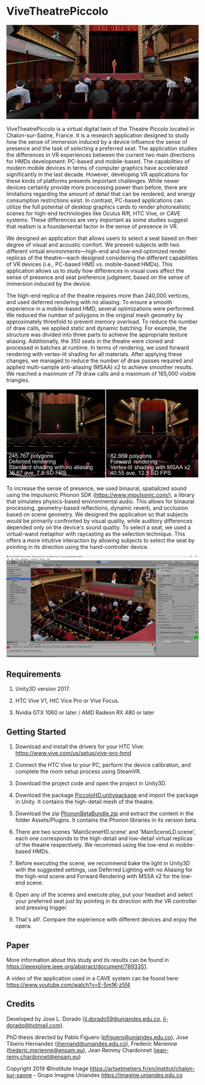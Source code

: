 # ViveTheatrePiccolo  

![Promo](imgs/1.jpg)

ViveTheatrePiccolo is a virtual digital twin of the Theatre Piccolo located in Chalon-sur-Saône, France. It is a research application designed to study how the sense of immersion induced by a device influence the sense of presence and the task of selecting a preferred seat. The application studies the differences in VR experiences between the current two main directions for HMDs development: PC-based and mobile-based. The capabilities of modern mobile devices in terms of computer graphics have accelerated significantly in the last decade. However, developing VR applications for these kinds of platforms presents important challenges. While newer devices certainly provide more processing power than before, there are limitations regarding the amount of detail that can be rendered, and energy consumption restrictions exist. In contrast, PC-based applications can utilize the full potential of desktop graphics cards to render photorealistic scenes for high-end technologies like Oculus Rift, HTC Vive, or CAVE systems. These differences are very important as some studies suggest that realism is a foundamental factor in the sense of presence in VR.

We designed an application that allows users to select a seat based on their degree of visual and acoustic comfort. We present subjects with two different virtual environments—high-end and low-end optimized render replicas of the theatre—each designed considering the different capabilities of VR devices (i.e., PC-based HMD vs. mobile-based HMDs). This application allows us to study how differences in visual cues affect the sense of presence and seat preference judgment, based on the sense of immersion induced by the device.

The high-end replica of the theatre requires more than 240,000 vertices, and used deferred rendering with no aliasing. To ensure a smooth experience in a mobile-based HMD, several optimizations were performed. We reduced the number of polygons in the original mesh geometry by approximately threefold to prevent memory overload. To reduce the number of draw calls, we applied static and dynamic batching. For example, the structure was divided into three parts to achieve the appropriate texture aliasing. Additionally, the 350 seats in the theatre were cloned and processed in batches at runtime. In terms of rendering, we used forward rendering with vertex-lit shading for all materials. After applying these changes, we managed to reduce the number of draw passes required and applied multi-sample anti-aliasing (MSAA) x2 to achieve smoother results. We reached a maximum of 79 draw calls and a maximum of 165,000 visible triangles.

![Promo](imgs/2.jpg)

To increase the sense of presence, we used binaural, spatialized sound using the Impulsonic Phonon SDK (https://www.impulsonic.com/), a library that simulates physics-based environmental audio. This allows for binaural processing, geometry-based reflections, dynamic reverb, and occlusion based on scene geometry. We designed the application so that subjects would be primarily confronted by visual quality, while auditory differences depended only on the device's sound quality. To select a seat, we used a virtual-wand metaphor with raycasting as the selection technique. This offers a more intuitive interaction by allowing subjects to select the seat by pointing in its direction using the hand-controller device.

![Promo](imgs/3.jpg)

## Requirements

1. Unity3D version 2017.

2. HTC Vive V1, HtC Vice Pro or Vive Focus.

3. Nvidia GTX 1060 or later / AMD Radeon RX 480 or later

## Getting Started 

1. Download and install the drivers for your HTC Vive: https://www.vive.com/us/setup/vive-pro-hmd

2. Connect the HTC Vive to your PC, perform the device calibration, and complete the room setup process using SteamVR.

3. Download the project code and open the project in Unity3D. 

4. Download the package [PiccoloHD.unitypackage](https://drive.google.com/file/d/1jD2K7Q9_8n2QwI1cV3srCWSBHhxIUyL_/view?usp=drive_link) and import the package in Unity. It contains the high-detail mesh of the theatre. 

5. Download the zip [PhononBetaBundle.zip](https://drive.google.com/file/d/1Kn1eo4fFq_UZZ2-yjs_pGUEqeW5cGxgr/view?usp=drive_link) and extract the content in the folder Assets/Plugins. It contains the Phonon libraries in its version beta. 

6. There are two scenes 'MainSceneHD.scene' and 'MainSceneLD.scene', each one corresponds to the high-detail and low-detail virtual replicas of the theatre respectively. We recommed using the low-end in mobile-based HMDs. 

7. Before executing the scene, we recommend bake the light in Unity3D with the suggested settings, use Deferred Lighting with no Aliasing for the high-end scene and Forward Rendering with MSSA x2 for the low-end scene. 

8. Open any of the scenes and execute play, put your headset and select your preferred seat just by pointing in its direction with the VR controller and pressing trigger. 

9. That's all!. Compare the experience with different devices and enjoy the opera.  


## Paper

More information about this study and its results can be found in https://ieeexplore.ieee.org/abstract/document/7893351. 

A video of the application used in a CAVE system can be found here: https://www.youtube.com/watch?v=E-5m1K-z5f4

## Credits

Developed by Jose L. Dorado (jl.dorado59@uniandes.edu.co,  jl-dorado@hotmail.com). 

PhD thesis directed by Pablo Figuero (pfiguero@uniandes.edu.co), Jose Tiberio Hernandez (jhernand@uniandes.edu.co), Frederic Merienne (frederic.merienne@ensam.eu), Jean Remmy Chardonnet (jean-remy.chardonnet@ensam.eu)

Copyright 2019 ©Institute Image https://artsetmetiers.fr/en/institut/chalon-sur-saone - Grupo Imagine Uniandes https://imagine.uniandes.edu.co
